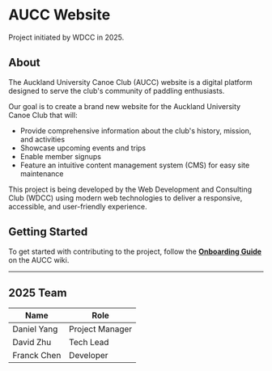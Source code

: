 # AUCC Website

Project initiated by WDCC in 2025.

## About

The Auckland University Canoe Club (AUCC) website is a digital platform designed to serve the club's community of paddling enthusiasts.

Our goal is to create a brand new website for the Auckland University Canoe Club that will:

- Provide comprehensive information about the club's history, mission, and activities
- Showcase upcoming events and trips
- Enable member signups
- Feature an intuitive content management system (CMS) for easy site maintenance

This project is being developed by the Web Development and Consulting Club (WDCC) using modern web technologies to deliver a responsive, accessible, and user-friendly experience.

## Getting Started

To get started with contributing to the project, follow the [**Onboarding Guide**](https://github.com/UoaWDCC/aucc/wiki/Onboarding-Guide) on the AUCC wiki.

---

## 2025 Team

| Name        | Role            |
| ----------- | --------------- |
| Daniel Yang | Project Manager |
| David Zhu   | Tech Lead       |
| Franck Chen | Developer       |
